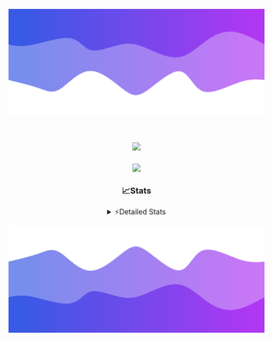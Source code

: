 ![Header](./header.png)
<div align="center">

<h1 align="center">
  <a href="https://git.io/typing-svg">
    <img src="https://readme-typing-svg.herokuapp.com/?lines=Hello,+There!+%F0%9F%91%8B;This+is+chicho.;Owner+on+Ocean;&center=true&size=25">
  </a>
</h1>
  
<p align="center">
  <img src="https://lanyard.cnrad.dev/api/852683595378196480" />
</p>

### 📈Stats
<details>
    <summary> ⚡Detailed Stats</summary>
    <br/>

<!--START_SECTION:waka-->
![Code Time](http://img.shields.io/badge/Code%20Time-933%20hrs%2012%20mins-blue)

![Profile Views](http://img.shields.io/badge/Profile%20Views-10-blue)

**🐱 My GitHub Data** 

> 📦 181.2 kB Used in GitHub's Storage 
 > 
> 🏆 0 Contributions in the Year 2025
 > 
> 🚫 Not Opted to Hire
 > 
> 📜 15 Public Repositories 
 > 
> 🔑 10 Private Repositories 
 > 
**I'm a Night 🦉** 

```text
🌞 Morning                25 commits          █░░░░░░░░░░░░░░░░░░░░░░░░   05.69 % 
🌆 Daytime                66 commits          ████░░░░░░░░░░░░░░░░░░░░░   15.03 % 
🌃 Evening                176 commits         ██████████░░░░░░░░░░░░░░░   40.09 % 
🌙 Night                  172 commits         ██████████░░░░░░░░░░░░░░░   39.18 % 
```
📅 **I'm Most Productive on Tuesday** 

```text
Monday                   26 commits          █░░░░░░░░░░░░░░░░░░░░░░░░   05.92 % 
Tuesday                  112 commits         ██████░░░░░░░░░░░░░░░░░░░   25.51 % 
Wednesday                81 commits          █████░░░░░░░░░░░░░░░░░░░░   18.45 % 
Thursday                 65 commits          ████░░░░░░░░░░░░░░░░░░░░░   14.81 % 
Friday                   74 commits          ████░░░░░░░░░░░░░░░░░░░░░   16.86 % 
Saturday                 43 commits          ██░░░░░░░░░░░░░░░░░░░░░░░   09.79 % 
Sunday                   38 commits          ██░░░░░░░░░░░░░░░░░░░░░░░   08.66 % 
```


📊 **This Week I Spent My Time On** 

```text
🕑︎ Time Zone: America/Argentina/Buenos_Aires

💬 Programming Languages: 
TypeScript               14 hrs 58 mins      █████████████████████░░░░   82.23 % 
JSON                     1 hr 33 mins        ██░░░░░░░░░░░░░░░░░░░░░░░   08.53 % 
Python                   1 hr 2 mins         █░░░░░░░░░░░░░░░░░░░░░░░░   05.76 % 
Other                    7 mins              ░░░░░░░░░░░░░░░░░░░░░░░░░   00.71 % 
Bash                     6 mins              ░░░░░░░░░░░░░░░░░░░░░░░░░   00.60 % 

🔥 Editors: 
Cursor                   16 hrs 15 mins      ██████████████████████░░░   89.31 % 
VS Code                  1 hr 56 mins        ███░░░░░░░░░░░░░░░░░░░░░░   10.69 % 

🐱‍💻 Projects: 
ocean                    7 hrs 17 mins       ██████████░░░░░░░░░░░░░░░   40.02 % 
project                  6 hrs 16 mins       █████████░░░░░░░░░░░░░░░░   34.50 % 
ocean-backend            3 hrs 28 mins       █████░░░░░░░░░░░░░░░░░░░░   19.11 % 
Unknown Project          1 hr 9 mins         ██░░░░░░░░░░░░░░░░░░░░░░░   06.38 % 

💻 Operating System: 
Windows                  18 hrs 12 mins      █████████████████████████   100.00 % 
```

**I Mostly Code in JavaScript** 

```text
JavaScript               8 repos             ██████░░░░░░░░░░░░░░░░░░░   25.81 % 
HTML                     7 repos             ██████░░░░░░░░░░░░░░░░░░░   22.58 % 
TypeScript               2 repos             ██░░░░░░░░░░░░░░░░░░░░░░░   06.45 % 
Astro                    1 repo              █░░░░░░░░░░░░░░░░░░░░░░░░   03.23 % 
SCSS                     1 repo              █░░░░░░░░░░░░░░░░░░░░░░░░   03.23 % 
```




 Last Updated on 12/01/2025 23:14:17 UTC
<!--END_SECTION:waka-->
</details>

![Footer](./footer.png)
